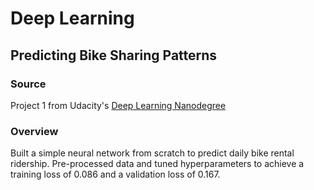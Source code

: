 # Deep Learning

## Predicting Bike Sharing Patterns

### Source 

Project 1 from Udacity's [Deep Learning Nanodegree](https://www.udacity.com/course/deep-learning-nanodegree--nd101)

### Overview

Built a simple neural network from scratch to predict daily bike rental ridership. 
Pre-processed data and tuned hyperparameters to achieve a training loss of 0.086 and a validation loss of 0.167. 
